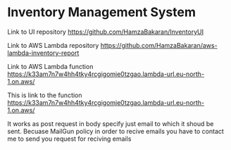 # Inventory Management System

Link to UI repository
https://github.com/HamzaBakaran/InventoryUI

Link to AWS Lambda repository
https://github.com/HamzaBakaran/aws-lambda-inventory-report

Link to AWS Lambda function
https://k33am7n7w4hh4tky4rcgigomje0tzgao.lambda-url.eu-north-1.on.aws/

This is link to the function
https://k33am7n7w4hh4tky4rcgigomje0tzgao.lambda-url.eu-north-1.on.aws/

It works as post request in body specify just email to which it shoud be sent.
Becuase MailGun policy in order to recive emails you have to contact me to send you request for reciving emails